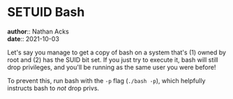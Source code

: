 # SETUID Bash

**author**:: Nathan Acks  
**date**:: 2021-10-03

Let's say you manage to get a copy of bash on a system that's (1) owned by root and (2) has the SUID bit set. If you just try to execute it, bash will still drop privileges, and you'll be running as the same user you were before!

To prevent this, run bash with the `-p` flag (`./bash -p`), which helpfully instructs bash to *not* drop privs.
